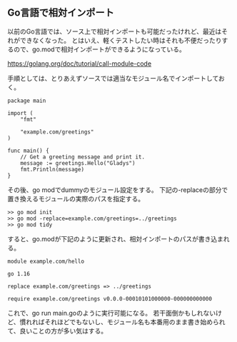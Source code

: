## Go言語で相対インポート

以前のGo言語では、ソース上で相対インポートも可能だったけれど、最近はそれができなくなった。
とはいえ、軽くテストしたい時はそれも不便だったりするので、go.modで相対インポートができるようになっている。

https://golang.org/doc/tutorial/call-module-code

手順としては、とりあえずソースでは適当なモジュール名でインポートしておく。

    package main
    
    import (
        "fmt"
    
        "example.com/greetings"
    )
    
    func main() {
        // Get a greeting message and print it.
        message := greetings.Hello("Gladys")
        fmt.Println(message)
    }

その後、go modでdummyのモジュール設定をする。
下記の-replaceの部分で置き換えるモジュールの実際のパスを指定する。

    >> go mod init
    >> go mod -replace=example.com/greetings=../greetings
    >> go mod tidy

すると、go.modが下記のように更新され、相対インポートのパスが書き込まれる。

    module example.com/hello
    
    go 1.16
    
    replace example.com/greetings => ../greetings
    
    require example.com/greetings v0.0.0-00010101000000-000000000000

これで、go run main.goのように実行可能になる。
若干面倒かもしれないけど、慣れればそれほどでもないし、モジュール名も本番用のまま書き始められて、良いことの方が多い気はする。
